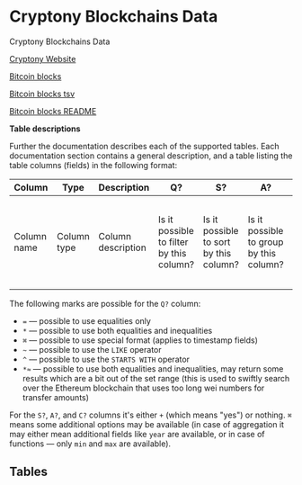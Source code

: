 # Cryptony Blockchains Data

Cryptony Blockchains Data

[Cryptony Website](https://cryptony.app)


[Bitcoin blocks](bitcoin-blocks)

[Bitcoin blocks tsv](bitcoin-blocks/tsv)

[Bitcoin blocks README](bitcoin-blocks/README.md)

<strong>Table descriptions</strong>

<p>Further the documentation describes each of the supported tables. Each documentation section contains a general description, and a table listing the table columns (fields) in the following format:</p>

| Column | Type | Description | Q? | S? | A? | C? |
| --- | --- | --- | --- | --- | --- | --- |
| Column name | Column type | Column description | Is it possible to filter by this column? | Is it possible to sort by this column? | Is it possible to group by this column? | Is it possible to apply aggregation functions (like sum) to this column? |

<p>The following marks are possible for the <code>Q?</code> column:</p>

<ul>
<li><code>=</code> — possible to use equalities only</li>
<li><code>*</code> — possible to use both equalities and inequalities</li>
<li><code>⌘</code> — possible to use special format (applies to timestamp fields)</li>
<li><code>~</code> — possible to use the <code>LIKE</code> operator</li>
<li><code>^</code> — possible to use the <code>STARTS WITH</code> operator</li>
<li><code>*≈</code> — possible to use both equalities and inequalities, may return some results which are a bit out of the set range (this is used to swiftly search over  the Ethereum blockchain that uses too long wei numbers for transfer amounts)</li>
</ul>

<p>For the <code>S?</code>, <code>A?</code>, and <code>C?</code> columns it's either <code>+</code> (which means "yes") or nothing. <code>⌘</code> means some additional options may be available (in case of aggregation it may either mean additional fields like <code>year</code> are available, or in case of functions — only <code>min</code> and <code>max</code> are available).</p>

<h2>Tables</h2>
